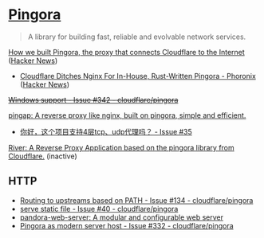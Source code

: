 # [Pingora](https://github.com/cloudflare/pingora)
> A library for building fast, reliable and evolvable network services.

[How we built Pingora, the proxy that connects Cloudflare to the Internet](https://blog.cloudflare.com/how-we-built-pingora-the-proxy-that-connects-cloudflare-to-the-internet/) ([Hacker News](https://news.ycombinator.com/item?id=32836661))
- [Cloudflare Ditches Nginx For In-House, Rust-Written Pingora - Phoronix](https://www.phoronix.com/news/CloudFlare-Pingora-No-Nginx) ([Hacker News](https://news.ycombinator.com/item?id=32864119))

~~[Windows support - Issue #342 - cloudflare/pingora](https://github.com/cloudflare/pingora/issues/342)~~

[pingap: A reverse proxy like nginx, built on pingora, simple and efficient.](https://github.com/vicanso/pingap)
- [你好，这个项目支持4层tcp、udp代理吗？ - Issue #35](https://github.com/vicanso/pingap/issues/35)

[River: A Reverse Proxy Application based on the pingora library from Cloudflare.](https://github.com/memorysafety/river) (inactive)

## HTTP
- [Routing to upstreams based on PATH - Issue #134 - cloudflare/pingora](https://github.com/cloudflare/pingora/issues/134)
- [serve static file - Issue #40 - cloudflare/pingora](https://github.com/cloudflare/pingora/issues/40)
- [pandora-web-server: A modular and configurable web server](https://github.com/pandora-web-server/pandora-web-server)
- [Pingora as modern server host - Issue #332 - cloudflare/pingora](https://github.com/cloudflare/pingora/issues/332)